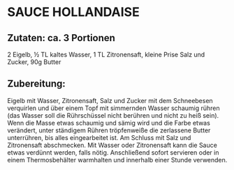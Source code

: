 # SAUCE HOLLANDAISE

## Zutaten: ca. 3 Portionen

2 Eigelb, ½ TL kaltes Wasser, 1 TL Zitronensaft, kleine Prise Salz und
Zucker, 90g Butter

## Zubereitung:

Eigelb mit Wasser, Zitronensaft, Salz und Zucker mit dem Schneebesen
verquirlen und über einem Topf mit simmernden Wasser schaumig rühren
(das Wasser soll die Rührschüssel nicht berühren und nicht zu heiß
sein). Wenn die Masse etwas schaumig und sämig wird und die Farbe etwas
verändert, unter ständigem Rühren tröpfenweiße die zerlassene Butter
unterrühren, bis alles eingearbeitet ist. Am Schluss mit Salz und
Zitronensaft abschmecken. Mit Wasser oder Zitronensaft kann die Sauce
etwas verdünnt werden, falls nötig. Anschließend sofort servieren oder
in einem Thermosbehälter warmhalten und innerhalb einer Stunde
verwenden.

